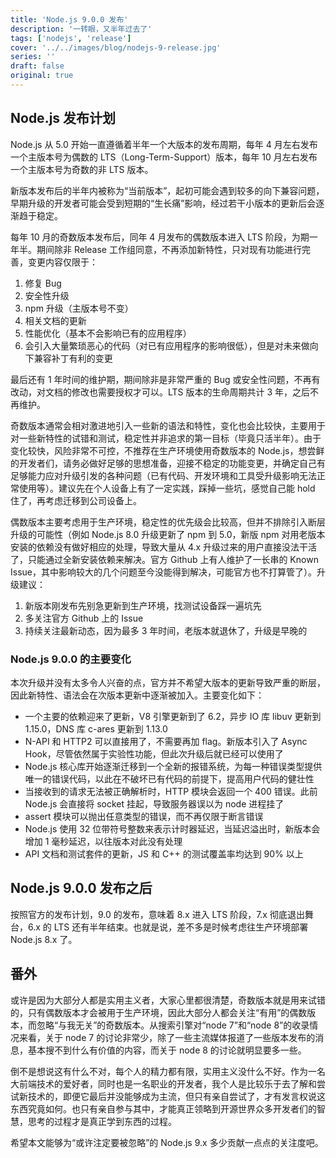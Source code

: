 ```yaml
---
title: 'Node.js 9.0.0 发布'
description: '一转眼，又半年过去了'
tags: ['nodejs', 'release']
cover: '../../images/blog/nodejs-9-release.jpg'
series: ''
draft: false
original: true
---
```


## Node.js 发布计划

Node.js 从 5.0 开始一直遵循着半年一个大版本的发布周期，每年 4 月左右发布一个主版本号为偶数的 LTS（Long-Term-Support）版本，每年 10 月左右发布一个主版本号为奇数的非 LTS 版本。

新版本发布后的半年内被称为“当前版本”，起初可能会遇到较多的向下兼容问题，早期升级的开发者可能会受到短期的“生长痛”影响，经过若干小版本的更新后会逐渐趋于稳定。

每年 10 月的奇数版本发布后，同年 4 月发布的偶数版本进入 LTS 阶段，为期一年半。期间除非 Release 工作组同意，不再添加新特性，只对现有功能进行完善，变更内容仅限于：

1. 修复 Bug
2. 安全性升级
3. npm 升级（主版本号不变）
4. 相关文档的更新
5. 性能优化（基本不会影响已有的应用程序）
6. 会引入大量繁琐恶心的代码（对已有应用程序的影响很低），但是对未来做向下兼容补丁有利的变更

最后还有 1 年时间的维护期，期间除非是非常严重的 Bug 或安全性问题，不再有改动，对文档的修改也需要授权才可以。LTS 版本的生命周期共计 3 年，之后不再维护。

奇数版本通常会相对激进地引入一些新的语法和特性，变化也会比较快，主要用于对一些新特性的试错和测试，稳定性并非追求的第一目标（毕竟只活半年）。由于变化较快，风险非常不可控，不推荐在生产环境使用奇数版本的 Node.js，想尝鲜的开发者们，请务必做好足够的思想准备，迎接不稳定的功能变更，并确定自己有足够能力应对升级引发的各种问题（已有代码、开发环境和工具受升级影响无法正常使用等）。建议先在个人设备上有了一定实践，踩掉一些坑，感觉自己能 hold 住了，再考虑迁移到公司设备上。

偶数版本主要考虑用于生产环境，稳定性的优先级会比较高，但并不排除引入断层升级的可能性（例如 Node.js 8.0 升级更新了 npm 到 5.0，新版 npm 对用老版本安装的依赖没有做好相应的处理，导致大量从 4.x 升级过来的用户直接没法干活了，只能通过全新安装依赖来解决。官方 Github 上有人维护了一长串的 Known Issue，其中影响较大的几个问题至今没能得到解决，可能官方也不打算管了）。升级建议：

1. 新版本刚发布先别急更新到生产环境，找测试设备踩一遍坑先
2. 多关注官方 Github 上的 Issue
3. 持续关注最新动态，因为最多 3 年时间，老版本就退休了，升级是早晚的

### Node.js 9.0.0 的主要变化

本次升级并没有太多令人兴奋的点，官方并不希望大版本的更新导致严重的断层，因此新特性、语法会在次版本更新中逐渐被加入。主要变化如下：

- 一个主要的依赖迎来了更新，V8 引擎更新到了 6.2，异步 IO 库 libuv 更新到 1.15.0，DNS 库 c-ares 更新到 1.13.0
- N-API 和 HTTP2 可以直接用了，不需要再加 flag。新版本引入了 Async Hook，尽管依然属于实验性功能，但此次升级后就已经可以使用了
- Node.js 核心库开始逐渐迁移到一个全新的报错系统，为每一种错误类型提供唯一的错误代码，以此在不破坏已有代码的前提下，提高用户代码的健壮性
- 当接收到的请求无法被正确解析时，HTTP 模块会返回一个 400 错误。此前 Node.js 会直接将 socket 挂起，导致服务器误以为 node 进程挂了
- assert 模块可以抛出任意类型的错误，而不再仅限于断言错误
- Node.js 使用 32 位带符号整数来表示计时器延迟，当延迟溢出时，新版本会增加 1 毫秒延迟，以往版本对此没有处理
- API 文档和测试套件的更新，JS 和 C++ 的测试覆盖率均达到 90% 以上

## Node.js 9.0.0 发布之后

按照官方的发布计划，9.0 的发布，意味着 8.x 进入 LTS 阶段，7.x 彻底退出舞台，6.x 的 LTS 还有半年结束。也就是说，差不多是时候考虑往生产环境部署 Node.js 8.x 了。

## 番外

或许是因为大部分人都是实用主义者，大家心里都很清楚，奇数版本就是用来试错的，只有偶数版本才会被用于生产环境，因此大部分人都会关注“有用”的偶数版本，而忽略“与我无关”的奇数版本。从搜索引擎对“node 7”和“node 8”的收录情况来看，关于 node 7 的讨论非常少，除了一些主流媒体报道了一些版本发布的消息，基本搜不到什么有价值的内容，而关于 node 8 的讨论就明显要多一些。

倒不是想说这有什么不对，每个人的精力都有限，实用主义没什么不好。作为一名大前端技术的爱好者，同时也是一名职业的开发者，我个人是比较乐于去了解和尝试新技术的，即便它最后并没能够成为主流，但只有亲自尝试了，才有发言权说这东西究竟如何。也只有亲自参与其中，才能真正领略到开源世界众多开发者们的智慧，思考的过程才是真正学到东西的过程。

希望本文能够为“或许注定要被忽略”的 Node.js 9.x 多少贡献一点点的关注度吧。
